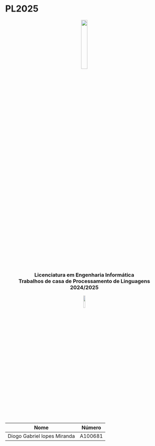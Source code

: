 # PL2025
<p align="center">
  <img src='https://upload.wikimedia.org/wikipedia/commons/9/93/EEUMLOGO.png' width="20%" />
</p>

<h3 align="center">Licenciatura em Engenharia Informática <br> Trabalhos de casa de Processamento de Linguagens <br> 2024/2025 </h3>

<p align="center">
<img src="" width="10%" />
</p>

<div align="center">

| Nome                           |  Número |
|--------------------------------|---------|
| Diogo Gabriel lopes Miranda | A100681 |

</div>
